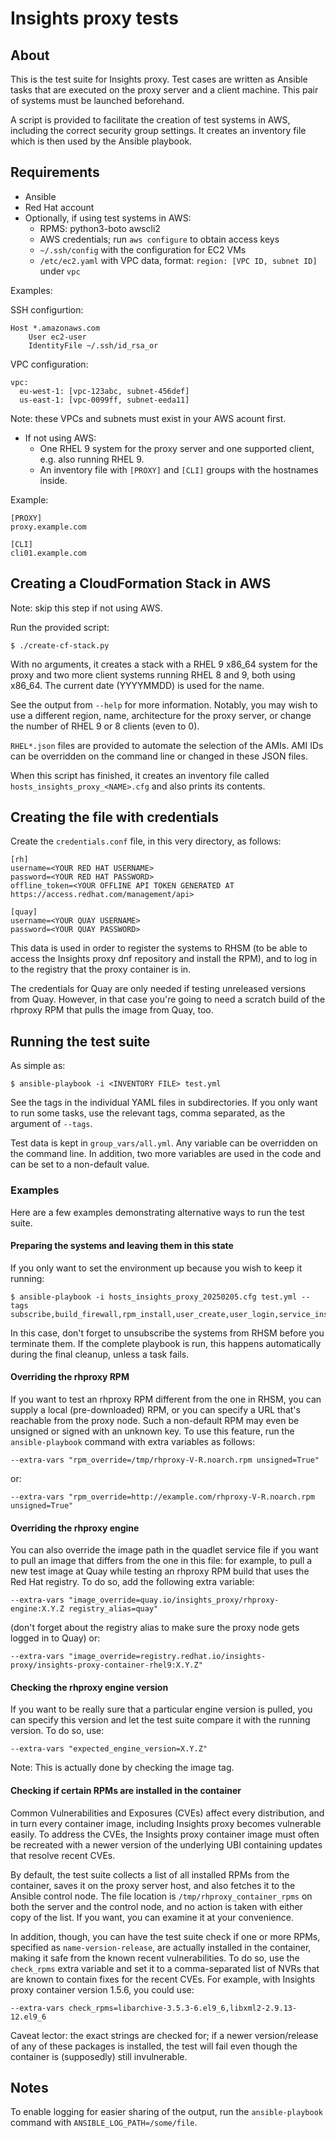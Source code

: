 # Insights proxy tests

## About
This is the test suite for Insights proxy. Test cases are written as Ansible tasks that are
executed on the proxy server and a client machine. This pair of systems must be launched
beforehand.

A script is provided to facilitate the creation of test systems in AWS, including the correct
security group settings. It creates an inventory file which is then used by the Ansible playbook.

## Requirements
* Ansible
* Red Hat account
* Optionally, if using test systems in AWS:
    * RPMS: python3-boto awscli2
    * AWS credentials; run `aws configure` to obtain access keys
    * `~/.ssh/config` with the configuration for EC2 VMs
    * `/etc/ec2.yaml` with VPC data, format: `region: [VPC ID, subnet ID]` under `vpc`

Examples:

SSH configurtion:

```
Host *.amazonaws.com
    User ec2-user
    IdentityFile ~/.ssh/id_rsa_or
```

VPC configuration:

```
vpc:
  eu-west-1: [vpc-123abc, subnet-456def]
  us-east-1: [vpc-0099ff, subnet-eeda11]
```

Note: these VPCs and subnets must exist in your AWS acount first.

* If not using AWS:
    * One RHEL 9 system for the proxy server and one supported client, e.g. also running RHEL 9.
    * An inventory file with `[PROXY]` and `[CLI]` groups with the hostnames inside.

Example:

```
[PROXY]
proxy.example.com

[CLI]
cli01.example.com
```

## Creating a CloudFormation Stack in AWS
Note: skip this step if not using AWS.

Run the provided script:

```
$ ./create-cf-stack.py
```

With no arguments, it creates a stack with a RHEL 9 x86\_64 system for the proxy and two more client
systems running RHEL 8 and 9, both using x86\_64. The current date (YYYYMMDD) is used for the name.

See the output from `--help` for more information. Notably, you may wish to use a different region,
name, architecture for the proxy server, or change the number of RHEL 9 or 8 clients (even to 0).

`RHEL*.json` files are provided to automate the selection of the AMIs. AMI IDs can be overridden
on the command line or changed in these JSON files.

When this script has finished, it creates an inventory file called
`hosts_insights_proxy_<NAME>.cfg` and also prints its contents.

## Creating the file with credentials
Create the `credentials.conf` file, in this very directory, as follows:

```
[rh]
username=<YOUR RED HAT USERNAME>
password=<YOUR RED HAT PASSWORD>
offline_token=<YOUR OFFLINE API TOKEN GENERATED AT https://access.redhat.com/management/api>

[quay]
username=<YOUR QUAY USERNAME>
password=<YOUR QUAY PASSWORD>
```

This data is used in order to register the systems to RHSM (to be able to access the Insights proxy
dnf repository and install the RPM), and to log in to the registry that the proxy container is in.

The credentials for Quay are only needed if testing unreleased versions from Quay. However, in that
case you're going to need a scratch build of the rhproxy RPM that pulls the image from Quay, too.

## Running the test suite
As simple as:

```
$ ansible-playbook -i <INVENTORY FILE> test.yml
```

See the tags in the individual YAML files in subdirectories. If you only want to run some tasks,
use the relevant tags, comma separated, as the argument of `--tags`.

Test data is kept in `group_vars/all.yml`.
Any variable can be overridden on the command line.
In addition, two more variables are used in the code and can be set to a non-default value.

### Examples

Here are a few examples demonstrating alternative ways to run the test suite.

#### Preparing the systems and leaving them in this state

If you only want to set the environment up because you wish to keep it running:

```
$ ansible-playbook -i hosts_insights_proxy_20250205.cfg test.yml --tags subscribe,build_firewall,rpm_install,user_create,user_login,service_install,service_start,service_status,fetch_helper,run_helper
```

In this case, don't forget to unsubscribe the systems from RHSM before you terminate them. If the
complete playbook is run, this happens automatically during the final cleanup, unless a task fails.

#### Overriding the rhproxy RPM

If you want to test an rhproxy RPM different from the one in RHSM, you can supply a local
(pre-downloaded) RPM, or you can specify a URL that's reachable from the proxy node. Such a
non-default RPM may even be unsigned or signed with an unknown key. To use this feature, run the
`ansible-playbook` command with extra variables as follows:

```
--extra-vars "rpm_override=/tmp/rhproxy-V-R.noarch.rpm unsigned=True"
```

or:

```
--extra-vars "rpm_override=http://example.com/rhproxy-V-R.noarch.rpm unsigned=True"
```

#### Overriding the rhproxy engine

You can also override the image path in the quadlet service file if you want to pull an image that
differs from the one in this file: for example, to pull a new test image at Quay while testing an
rhproxy RPM build that uses the Red Hat registry. To do so, add the following extra variable:

```
--extra-vars "image_override=quay.io/insights_proxy/rhproxy-engine:X.Y.Z registry_alias=quay"
```

(don't forget about the registry alias to make sure the proxy node gets logged in to Quay) or:

```
--extra-vars "image_override=registry.redhat.io/insights-proxy/insights-proxy-container-rhel9:X.Y.Z"
```

#### Checking the rhproxy engine version

If you want to be really sure that a particular engine version is pulled, you can specify this
version and let the test suite compare it with the running version. To do so, use:

```
--extra-vars "expected_engine_version=X.Y.Z"
```

Note: This is actually done by checking the image tag.

#### Checking if certain RPMs are installed in the container

Common Vulnerabilities and Exposures (CVEs) affect every distribution, and in turn every container
image, including Insights proxy becomes vulnerable easily. To address the CVEs, the Insights proxy
container image must often be recreated with a newer version of the underlying UBI containing
updates that resolve recent CVEs.

By default, the test suite collects a list of all installed RPMs from the container, saves it on
the proxy server host, and also fetches it to the Ansible control node. The file location is
`/tmp/rhproxy_container_rpms` on both the server and the control node, and no action is taken with
either copy of the list. If you want, you can examine it at your convenience.

In addition, though, you can have the test suite check if one or more RPMs, specified as
`name-version-release`, are actually installed in the container, making it safe from the known
recent vulnerabilities. To do so, use the `check_rpms` extra variable and set it to a
comma-separated list of NVRs that are known to contain fixes for the recent CVEs. For example,
with Insights proxy container version 1.5.6, you could use:

```
--extra-vars check_rpms=libarchive-3.5.3-6.el9_6,libxml2-2.9.13-12.el9_6
```

Caveat lector: the exact strings are checked for; if a newer version/release of any of these
packages is installed, the test will fail even though the container is (supposedly) still
invulnerable.

## Notes
To enable logging for easier sharing of the output, run the `ansible-playbook` command with
`ANSIBLE_LOG_PATH=/some/file`.
